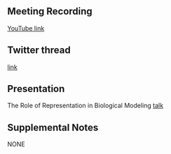 ## Meeting Recording

[YouTube link](https://www.youtube.com/watch?v=jB8j7vrqZYk&)

## Twitter thread

[link](https://twitter.com/Orthogonal_Lab/status/1424075445327302659)

## Presentation

The Role of Representation in Biological Modeling [talk](https://figshare.com/articles/presentation/The_Role_of_Representation_in_Biological_Modeling/15088902)

## Supplemental Notes

NONE
